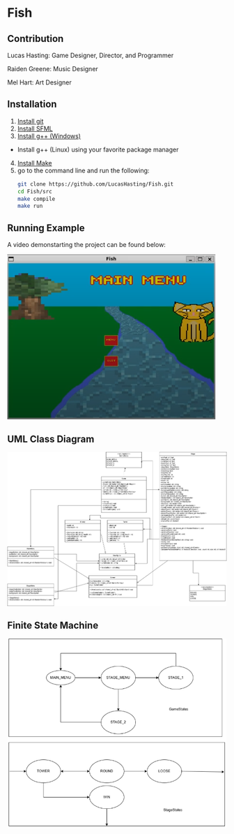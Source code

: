 # Fish

## Contribution
Lucas Hasting: Game Designer, Director, and Programmer

Raiden Greene: Music Designer

Mel Hart: Art Designer

## Installation
1. [Install git](https://git-scm.com/downloads)
2. [Install SFML](https://www.sfml-dev.org/tutorials/3.0/)
3. [Install g++ (Windows)](https://www3.cs.stonybrook.edu/~alee/g++/g++.html)
* Install g++ (Linux) using your favorite package manager
4. [Install Make](https://www.gnu.org/software/make/)
5. go to the command line and run the following:
   ```sh
   git clone https://github.com/LucasHasting/Fish.git
   cd Fish/src
   make compile
   make run
   ```

## Running Example
A video demonstarting the project can be found below:

[![fish](doc/running_example.png)](https://drive.google.com/file/d/12SalR1BYstqQ3cYTxQiOnDwnHCKUlSt0/view?resourcekey)

## UML Class Diagram
![Fish](doc/UML/Fish.png "Fish")

## Finite State Machine
![Fish](doc/FSM/FSM.png "Fish")
